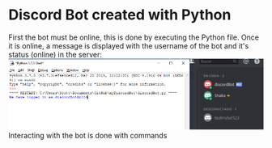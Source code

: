 <h1>Discord Bot created with Python</h1>

First the bot must be online, this is done by executing the Python file.
Once it is online, a message is displayed with the username of the bot and it's status (online) in the server:
<img src= "images/pythonBot1.PNG" > 
Interacting with the bot is done with commands
